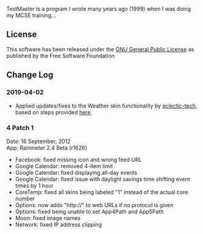TestMaster is a program I wrote many years ago (1999) when I was doing my MCSE training...

## License

This software has been released under the [GNU General Public License](https://www.gnu.org/licenses/) as published by the Free Software Foundation

## Change Log

### 2019-04-02

- Applied updates/fixes to the Weather skin functionality by [eclectic-tech](http://eclectic-tech.deviantart.com/gallery/), based on steps provided [here](https://forum.rainmeter.net/viewtopic.php?f=5&t=30807).

### 4 Patch 1

Date: 16 September, 2012  
App: Rainmeter 2.4 Beta (r1626)

- Facebook: fixed missing icon and wrong feed URL
- Google Calendar: removed 4-item limit
- Google Calendar: fixed displaying all-day events
- Google Calendar: fixed issue with daylight savings time shifting event times by 1 hour
- CoreTemp: fixed all skins being labeled "1" instead of the actual core number
- Options: now adds "http://" to web URLs if no protocol is given
- Options: fixed being unable to set App4Path and App5Path
- Moon: fixed image names
- Network: fixed IP address clipping